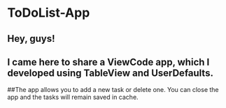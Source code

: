 # ToDoList-App

## Hey, guys!
## I came here to share a ViewCode app, which I developed using TableView and UserDefaults.
##The app allows you to add a new task or delete one. You can close the app and the tasks will remain saved in cache.

